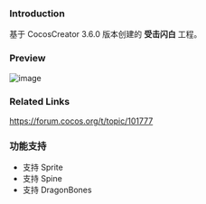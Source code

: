 ### Introduction
基于 CocosCreator 3.6.0 版本创建的 **受击闪白** 工程。

### Preview
![image](../../../gif/202202/2022022404.gif)

### Related Links
https://forum.cocos.org/t/topic/101777

### 功能支持
- 支持 Sprite    
- 支持 Spine
- 支持 DragonBones